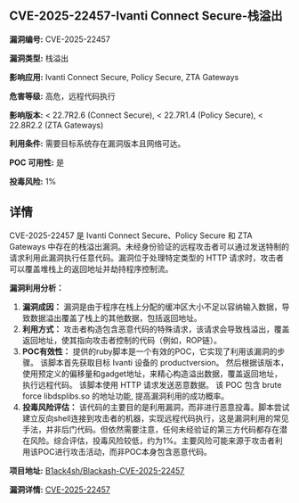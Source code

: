 ## CVE-2025-22457-Ivanti Connect Secure-栈溢出

**漏洞编号:** CVE-2025-22457

**漏洞类型:** 栈溢出

**影响应用:** Ivanti Connect Secure, Policy Secure, ZTA Gateways

**危害等级:** 高危，远程代码执行

**影响版本:** < 22.7R2.6 (Connect Secure), < 22.7R1.4 (Policy Secure), < 22.8R2.2 (ZTA Gateways)

**利用条件:** 需要目标系统存在漏洞版本且网络可达。

**POC 可用性:** 是

**投毒风险:** 1%

## 详情

CVE-2025-22457 是 Ivanti Connect Secure、Policy Secure 和 ZTA Gateways 中存在的栈溢出漏洞。未经身份验证的远程攻击者可以通过发送特制的请求利用此漏洞执行任意代码。漏洞位于处理特定类型的 HTTP 请求时，攻击者可以覆盖堆栈上的返回地址并劫持程序控制流。

**漏洞利用分析：**

1.  **漏洞成因：**  漏洞是由于程序在栈上分配的缓冲区大小不足以容纳输入数据，导致数据溢出覆盖了栈上的其他数据，包括返回地址。
2.  **利用方式：**  攻击者构造包含恶意代码的特殊请求，该请求会导致栈溢出，覆盖返回地址，使其指向攻击者控制的代码（例如，ROP链）。
3.  **POC有效性：** 提供的ruby脚本是一个有效的POC，它实现了利用该漏洞的步骤。 该脚本首先获取目标 Ivanti 设备的 productversion。 然后根据该版本，使用预定义的偏移量和gadget地址，来精心构造溢出数据，覆盖返回地址，执行远程代码。 该脚本使用 HTTP 请求发送恶意数据。 该 POC 包含 brute force libdsplibs.so 的地址功能, 提高漏洞利用的成功概率。
4.  **投毒风险评估：** 该代码的主要目的是利用漏洞，而非进行恶意投毒。脚本尝试建立反向shell连接到攻击者的机器，实现远程代码执行，这是漏洞利用的常见手法，并非后门代码。但依然需要注意，任何未经验证的第三方代码都存在潜在风险。综合评估，投毒风险较低，约为1%。主要风险可能来源于攻击者利用该POC进行攻击活动，而非POC本身包含恶意代码。

**项目地址:** [B1ack4sh/Blackash-CVE-2025-22457](https://github.com/B1ack4sh/Blackash-CVE-2025-22457)

**漏洞详情:** [CVE-2025-22457](https://nvd.nist.gov/vuln/detail/CVE-2025-22457)